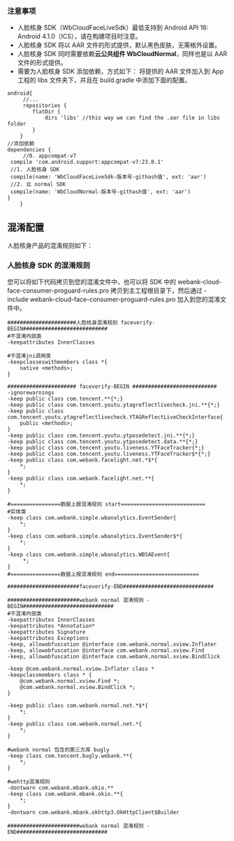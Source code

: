 ### 注意事项
- 人脸核身 SDK（WbCloudFaceLiveSdk）最低支持到 Android API 16: Android 4.1.0（ICS），请在构建项目时注意。
- 人脸核身 SDK 将以 AAR 文件的形式提供，默认黑色皮肤，无需格外设置。
- 人脸核身 SDK 同时需要依赖**云公共组件 WbCloudNormal**，同样也是以 AAR 文件的形式提供。
- 需要为人脸核身 SDK 添加依赖，方式如下：
  将提供的 AAR 文件加入到 App 工程的 libs 文件夹下，并且在 build.gradle 中添加下面的配置。

```
android{
     //...
     repositories {
        flatDir {
            dirs 'libs' //this way we can find the .aar file in libs folder
        }
    }
//添加依赖
dependencies {
     //0. appcompat-v7
 compile 'com.android.support:appcompat-v7:23.0.1'
 //1. 人脸核身 SDK
 compile(name: 'WbCloudFaceLiveSdk-版本号-githash值', ext: 'aar')
 //2. 云 normal SDK
 compile(name: 'WbCloudNormal-版本号-githash值', ext: 'aar')
}
    }
```

## 混淆配置
人脸核身产品的混淆规则如下：
### 人脸核身 SDK 的混淆规则
您可以将如下代码拷贝到您的混淆文件中，也可以将 SDK 中的 webank-cloud-face-consumer-proguard-rules.pro 拷贝到主工程根目录下，然后通过 -include webank-cloud-face-consumer-proguard-rules.pro 加入到您的混淆文件中。

```
######################人脸核身混淆规则 faceverify-BEGIN###########################
#不混淆内部类
-keepattributes InnerClasses

#不混淆jni调用类
-keepclasseswithmembers class *{
    native <methods>;
}

###################### faceverify-BEGIN ###########################
-ignorewarnings
-keep public class com.tencent.**{*;}
-keep public class com.tencent.youtu.ytagreflectlivecheck.jni.**{*;}
-keep public class com.tencent.youtu.ytagreflectlivecheck.YTAGReflectLiveCheckInterface{
    public <methods>;
}
-keep public class com.tencent.youtu.ytposedetect.jni.**{*;}
-keep public class com.tencent.youtu.ytposedetect.data.**{*;}
-keep public class com.tencent.youtu.liveness.YTFaceTracker{*;}
-keep public class com.tencent.youtu.liveness.YTFaceTracker$*{*;}
-keep public class com.webank.facelight.net.*$*{
    *;
}
-keep public class com.webank.facelight.net.**{
    *;
}

#================数据上报混淆规则 start===========================
#实体类
-keep class com.webank.simple.wbanalytics.EventSender{
    *;
}
-keep class com.webank.simple.wbanalytics.EventSender$*{
    *;
}
-keep class com.webank.simple.wbanalytics.WBSAEvent{
     *;
}
#================数据上报混淆规则 end===========================

#######################faceverify-END#############################

#######################webank normal 混淆规则 -BEGIN#############################
#不混淆内部类
-keepattributes InnerClasses
-keepattributes *Annotation*
-keepattributes Signature
-keepattributes Exceptions
-keep, allowobfuscation @interface com.webank.normal.xview.Inflater
-keep, allowobfuscation @interface com.webank.normal.xview.Find
-keep, allowobfuscation @interface com.webank.normal.xview.BindClick

-keep @com.webank.normal.xview.Inflater class *
-keepclassmembers class * {
    @com.webank.normal.xview.Find *;
    @com.webank.normal.xview.BindClick *;
}

-keep public class com.webank.normal.net.*$*{
    *;
}
-keep public class com.webank.normal.net.*{
    *;
}

#webank normal 包含的第三方库 bugly
-keep class com.tencent.bugly.webank.**{
    *;
}

#wehttp混淆规则
-dontwarn com.webank.mbank.okio.**
-keep class com.webank.mbank.okio.**{
    *;
}
-dontwarn com.webank.mbank.okhttp3.OkHttpClient$Builder

#######################webank normal 混淆规则 -END#############################
```


